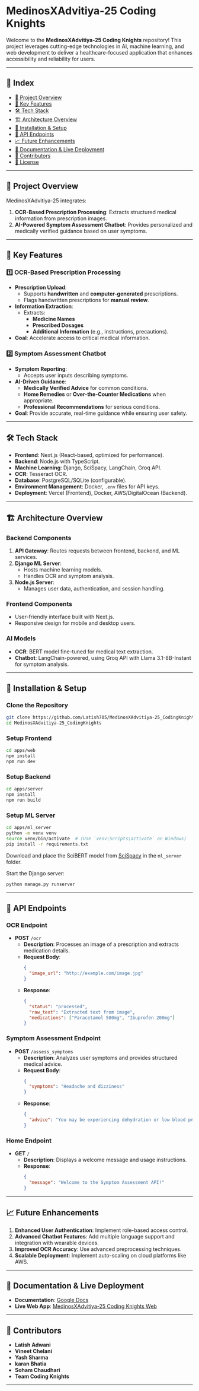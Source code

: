 # MedinosXAdvitiya-25 Coding Knights

Welcome to the **MedinosXAdvitiya-25 Coding Knights** repository! This project leverages cutting-edge technologies in AI, machine learning, and web development to deliver a healthcare-focused application that enhances accessibility and reliability for users.

---

## 📌 Index

- [🚀 Project Overview](#-project-overview)
- [🌟 Key Features](#-key-features)
- [🛠️ Tech Stack](#%EF%B8%8F-tech-stack)
- [🏗️ Architecture Overview](#%EF%B8%8F-architecture-overview)
- [🔧 Installation & Setup](#-installation--setup)
- [🔑 API Endpoints](#-api-endpoints)
- [📈 Future Enhancements](#-future-enhancements)
- [📜 Documentation & Live Deployment](#-documentation--live-deployment)
- [🤝 Contributors](#-contributors)
- [📄 License](#-license)

---

## 🚀 Project Overview

MedinosXAdvitiya-25 integrates:
1. **OCR-Based Prescription Processing**: Extracts structured medical information from prescription images.
2. **AI-Powered Symptom Assessment Chatbot**: Provides personalized and medically verified guidance based on user symptoms.

---

## 🌟 Key Features

### **1️⃣ OCR-Based Prescription Processing**
- **Prescription Upload**:
  - Supports **handwritten** and **computer-generated** prescriptions.
  - Flags handwritten prescriptions for **manual review**.
- **Information Extraction**:
  - Extracts:
    - **Medicine Names**
    - **Prescribed Dosages**
    - **Additional Information** (e.g., instructions, precautions).
- **Goal**: Accelerate access to critical medical information.

### **2️⃣ Symptom Assessment Chatbot**
- **Symptom Reporting**:
  - Accepts user inputs describing symptoms.
- **AI-Driven Guidance**:
  - **Medically Verified Advice** for common conditions.
  - **Home Remedies** or **Over-the-Counter Medications** when appropriate.
  - **Professional Recommendations** for serious conditions.
- **Goal**: Provide accurate, real-time guidance while ensuring user safety.

---

## 🛠️ Tech Stack

- **Frontend**: Next.js (React-based, optimized for performance).
- **Backend**: Node.js with TypeScript.
- **Machine Learning**: Django, SciSpacy, LangChain, Groq API.
- **OCR**: Tesseract OCR.
- **Database**: PostgreSQL/SQLite (configurable).
- **Environment Management**: Docker, `.env` files for API keys.
- **Deployment**: Vercel (Frontend), Docker, AWS/DigitalOcean (Backend).

---

## 🏗️ Architecture Overview

### **Backend Components**
1. **API Gateway**: Routes requests between frontend, backend, and ML services.
2. **Django ML Server**:
   - Hosts machine learning models.
   - Handles OCR and symptom analysis.
3. **Node.js Server**:
   - Manages user data, authentication, and session handling.

### **Frontend Components**
- User-friendly interface built with Next.js.
- Responsive design for mobile and desktop users.

### **AI Models**
- **OCR**: BERT model fine-tuned for medical text extraction.
- **Chatbot**: LangChain-powered, using Groq API with Llama 3.1-8B-Instant for symptom analysis.

---

## 🔧 Installation & Setup

### **Clone the Repository**
```bash
git clone https://github.com/Latish705/MedinosXAdvitiya-25_CodingKnights.git
cd MedinosXAdvitiya-25_CodingKnights
```

### **Setup Frontend**
```bash
cd apps/web
npm install
npm run dev
```

### **Setup Backend**
```bash
cd apps/server
npm install
npm run build
```

### **Setup ML Server**
```bash
cd apps/ml_server
python -m venv venv
source venv/bin/activate  # (Use `venv\Scripts\activate` on Windows)
pip install -r requirements.txt
```

Download and place the SciBERT model from [SciSpacy](https://allenai.github.io/scispacy/) in the `ml_server` folder.

Start the Django server:
```bash
python manage.py runserver
```

---

## 🔑 API Endpoints

### **OCR Endpoint**
- **POST** `/ocr`
  - **Description**: Processes an image of a prescription and extracts medication details.
  - **Request Body**:
    ```json
    {
      "image_url": "http://example.com/image.jpg"
    }
    ```
  - **Response**:
    ```json
    {
      "status": "processed",
      "raw_text": "Extracted text from image",
      "medications": ["Paracetamol 500mg", "Ibuprofen 200mg"]
    }
    ```

### **Symptom Assessment Endpoint**
- **POST** `/assess_symptoms`
  - **Description**: Analyzes user symptoms and provides structured medical advice.
  - **Request Body**:
    ```json
    {
      "symptoms": "Headache and dizziness"
    }
    ```
  - **Response**:
    ```json
    {
      "advice": "You may be experiencing dehydration or low blood pressure."
    }
    ```

### **Home Endpoint**
- **GET** `/`
  - **Description**: Displays a welcome message and usage instructions.
  - **Response**:
    ```json
    {
      "message": "Welcome to the Symptom Assessment API!"
    }
    ```

---

## 📈 Future Enhancements

1. **Enhanced User Authentication**: Implement role-based access control.
2. **Advanced Chatbot Features**: Add multiple language support and integration with wearable devices.
3. **Improved OCR Accuracy**: Use advanced preprocessing techniques.
4. **Scalable Deployment**: Implement auto-scaling on cloud platforms like AWS.

---

## 📜 Documentation & Live Deployment

- **Documentation**: [Google Docs](https://docs.google.com/document/d/1KsO0jbr0zupdO6jS0Glnl1vZzz4EwsOdRdfvCx7pA_U/edit?tab=t.0)
- **Live Web App**: [MedinosXAdvitiya-25 Coding Knights Web](https://medinos-x-advitiya-25-coding-knights-web-8du8.vercel.app/)

---

## 🤝 Contributors

- **Latish Adwani** 
- **Vineet Chelani** 
- **Yash Sharma** 
- **karan Bhatia** 
- **Soham Chaudhari** 
- **Team Coding Knights**

---

